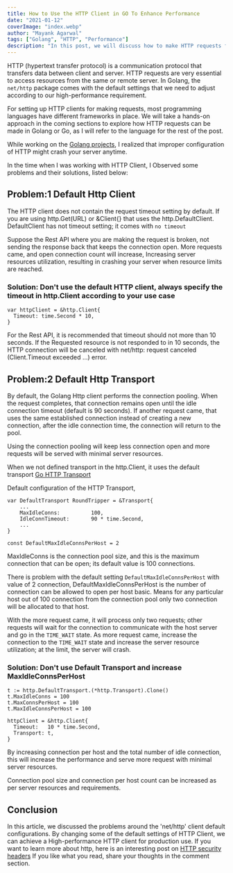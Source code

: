 ```yaml
---
title: How to Use the HTTP Client in GO To Enhance Performance
date: "2021-01-12"
coverImage: "index.webp"
author: "Mayank Agarwal"
tags: ["Golang", "HTTP", "Performance"]
description: "In this post, we will discuss how to make HTTP requests for higher performance in Go, and also how to tune it."
---
```


HTTP (hypertext transfer protocol) is a communication protocol that transfers data between client and server. HTTP requests are very essential to access resources from the same or remote server. In Golang, the `net/http` package comes with the default settings that we need to adjust according to our high-performance requirement.

For setting up HTTP clients for making requests, most programming languages have different frameworks in place. We will take a hands-on approach in the coming sections to explore how HTTP requests can be made in Golang or Go, as I will refer to the language for the rest of the post.

While working on the [Golang projects](https://www.loginradius.com/blog/engineering/golang-maps/), I realized that improper configuration of HTTP might crash your server anytime.

In the time when I was working with HTTP Client, I Observed some problems and their solutions, listed below:

## Problem:1 Default Http Client

The HTTP client does not contain the request timeout setting by default.
If you are using http.Get(URL) or &Client{} that uses the http.DefaultClient. DefaultClient has not timeout setting; it comes with `no timeout`

Suppose the Rest API where you are making the request is broken, not sending the response back that keeps the connection open. More requests came, and open connection count will increase, Increasing server resources utilization, resulting in crashing your server when resource limits are reached.

### Solution: Don't use the default HTTP client, always specify the timeout in http.Client according to your use case
```
var httpClient = &http.Client{
  Timeout: time.Second * 10,
}
```

For the Rest API, it is recommended that timeout should not more than 10 seconds.
If the Requested resource is not responded to in 10 seconds, the HTTP connection will be canceled with net/http: request canceled (Client.Timeout exceeded ...) error.


## Problem:2 Default Http Transport
By default, the Golang Http client performs the connection pooling. When the request completes, that connection remains open until the idle connection timeout (default is 90 seconds). If another request came, that uses the same established connection instead of creating a new connection, after the idle connection time, the connection will return to the pool.

Using the connection pooling will keep less connection open and more requests will be served with minimal server resources.

When we not defined transport in the http.Client, it uses the default transport [Go HTTP Transport](https://golang.org/src/net/http/transport.go)

Default configuration of the HTTP Transport, 

```
var DefaultTransport RoundTripper = &Transport{
	...
	MaxIdleConns:          100,
	IdleConnTimeout:       90 * time.Second,
	...
}

const DefaultMaxIdleConnsPerHost = 2
```

MaxIdleConns is the connection pool size, and this is the maximum connection that can be open; its default value is 100 connections.

There is problem with the default setting `DefaultMaxIdleConnsPerHost` with value of 2 connection, 
DefaultMaxIdleConnsPerHost is the number of connection can be allowed to open per host basic.
Means for any particular host out of 100 connection from the connection pool only two connection will be allocated to that host.

With the more request came, it will process only two requests; other requests will wait for the connection to communicate with the host server and go in the `TIME_WAIT` state. As more request came, increase the connection to the `TIME_WAIT` state and increase the server resource utilization; at the limit, the server will crash.

### Solution: Don't use Default Transport and increase MaxIdleConnsPerHost

```
t := http.DefaultTransport.(*http.Transport).Clone()
t.MaxIdleConns = 100
t.MaxConnsPerHost = 100
t.MaxIdleConnsPerHost = 100
	
httpClient = &http.Client{
  Timeout:   10 * time.Second,
  Transport: t,
}
```

By increasing connection per host and the total number of idle connection, this will increase the performance and serve more request with minimal server resources.

Connection pool size and connection per host count can be increased as per server resources and requirements.

## Conclusion
In this article, we discussed the problems around the 'net/http' client default configurations. By changing some of the default settings of HTTP Client, we can achieve a High-performance HTTP client for production use. If you want to learn more about http, here is an interesting post on [HTTP security headers](https://www.loginradius.com/blog/engineering/http-security-headers/) If you like what you read, share your thoughts in the comment section.

